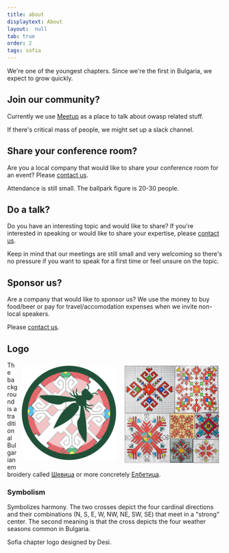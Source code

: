 ```yaml
---
title: about
displaytext: About
layout:  null
tab: true
order: 2
tags: sofia
---
```


We're one of the youngest chapters. Since we're the first in Bulgaria, we expect to grow quickly.

## Join our community?

Currently we use [Meetup](https://www.meetup.com/OWASP-Sofia-Chapter/) as a place to talk about owasp related stuff.

If there's critical mass of people, we might set up a slack channel.

## Share your conference room?

Are you a local company that would like to share your conference room for an event? Please [contact us](mailto:mihail.stoynov@owasp.org).

Attendance is still small. The ballpark figure is 20-30 people.

## Do a talk?

Do you have an interesting topic and would like to share? If you're interested in speaking or would like to share your expertise, please [contact us](mailto:mihail.stoynov@owasp.org).

Keep in mind that our meetings are still small and very welcoming so there's no pressure if you want to speak for a first time or feel unsure on the topic.

## Sponsor us?

Are a company that would like to sponsor us? We use the money to buy food/beer or pay for travel/accomodation expenses when we invite non-local speakers.

Please [contact us](mailto:mihail.stoynov@owasp.org).


## Logo
<img align="right" style="padding: 10px;" width="220px" src="assets/images/elbetica.jpg" />

<img align="right" style="padding: 10px;" width="220px" src="assets/images/logo.png" />

The background is a traditional Bulgarian embroidery called [Шевица](https://bg.wikipedia.org/wiki/Шевица) or more concretely [Елбетица](https://duckduckgo.com/?q=bulgarian+embroidery+elbetica&iax=images&ia=images).

### Symbolism 

Symbolizes harmony. The two crosses depict the four cardinal directions and their combinations (N, S, E, W, NW, NE, SW, SE) that meet in a "strong" center. The second meaning is that the cross depicts the four weather seasons common in Bulgaria.

Sofia chapter logo designed by Desi.
